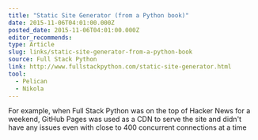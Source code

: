 ```yaml
---
title: "Static Site Generator (from a Python book)"
date: 2015-11-06T04:01:00.000Z
posted_date: 2015-11-06T04:01:00.000Z
editor_recommends:
type: Article
slug: links/static-site-generator-from-a-python-book
source: Full Stack Python
link: http://www.fullstackpython.com/static-site-generator.html
tool:
  - Pelican
  - Nikola
---
```

For example, when Full Stack Python was on the top of Hacker News for a weekend, GitHub Pages was used as a CDN to serve the site and didn't have any issues even with close to 400 concurrent connections at a time




